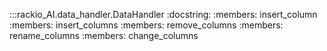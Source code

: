 :::rackio_AI.data_handler.DataHandler
    :docstring:
    :members: insert_column
    :members: insert_columns
    :members: remove_columns
    :members: rename_columns
    :members: change_columns